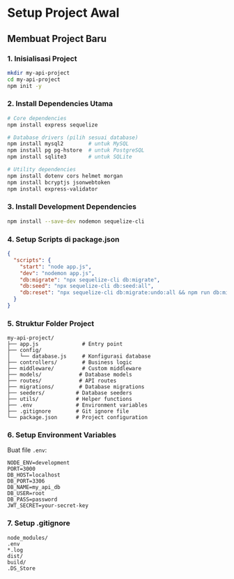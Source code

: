 # Setup Project Awal

## Membuat Project Baru

### 1. Inisialisasi Project
```bash
mkdir my-api-project
cd my-api-project
npm init -y
```

### 2. Install Dependencies Utama
```bash
# Core dependencies
npm install express sequelize

# Database drivers (pilih sesuai database)
npm install mysql2        # untuk MySQL
npm install pg pg-hstore  # untuk PostgreSQL
npm install sqlite3       # untuk SQLite

# Utility dependencies
npm install dotenv cors helmet morgan
npm install bcryptjs jsonwebtoken
npm install express-validator
```

### 3. Install Development Dependencies
```bash
npm install --save-dev nodemon sequelize-cli
```

### 4. Setup Scripts di package.json
```json
{
  "scripts": {
    "start": "node app.js",
    "dev": "nodemon app.js",
    "db:migrate": "npx sequelize-cli db:migrate",
    "db:seed": "npx sequelize-cli db:seed:all",
    "db:reset": "npx sequelize-cli db:migrate:undo:all && npm run db:migrate && npm run db:seed"
  }
}
```

### 5. Struktur Folder Project
```
my-api-project/
├── app.js              # Entry point
├── config/
│   └── database.js     # Konfigurasi database
├── controllers/        # Business logic
├── middleware/         # Custom middleware
├── models/            # Database models
├── routes/            # API routes
├── migrations/        # Database migrations
├── seeders/          # Database seeders
├── utils/            # Helper functions
├── .env              # Environment variables
├── .gitignore        # Git ignore file
└── package.json      # Project configuration
```

### 6. Setup Environment Variables
Buat file `.env`:
```env
NODE_ENV=development
PORT=3000
DB_HOST=localhost
DB_PORT=3306
DB_NAME=my_api_db
DB_USER=root
DB_PASS=password
JWT_SECRET=your-secret-key
```

### 7. Setup .gitignore
```
node_modules/
.env
*.log
dist/
build/
.DS_Store
```